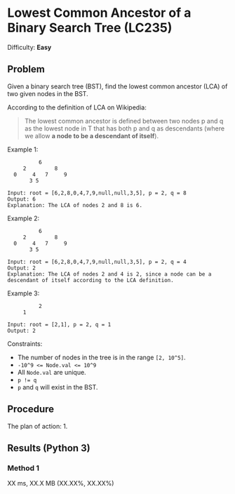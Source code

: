 # Lowest Common Ancestor of a Binary Search Tree (LC235)
Difficulty: **Easy**

## Problem
Given a binary search tree (BST), find the lowest common ancestor (LCA) of two given nodes in the BST.

According to the definition of LCA on Wikipedia:
> The lowest common ancestor is defined between two nodes p and q as the lowest node in T that has both p and q as descendants (where we allow **a node to be a descendant of itself**).

Example 1:
```
          6
     2         8
  0     4   7     9     
       3 5
    
Input: root = [6,2,8,0,4,7,9,null,null,3,5], p = 2, q = 8
Output: 6
Explanation: The LCA of nodes 2 and 8 is 6.
```

Example 2:
```
          6
     2         8
  0     4   7     9     
       3 5

Input: root = [6,2,8,0,4,7,9,null,null,3,5], p = 2, q = 4
Output: 2
Explanation: The LCA of nodes 2 and 4 is 2, since a node can be a descendant of itself according to the LCA definition.
```

Example 3:
```
          2
     1
  
Input: root = [2,1], p = 2, q = 1
Output: 2
```

Constraints:
- The number of nodes in the tree is in the range `[2, 10^5]`.
- `-10^9 <= Node.val <= 10^9`
- All `Node.val` are unique.
- `p != q`
- `p` and `q` will exist in the BST.

## Procedure

The plan of action:
1.

## Results (Python 3)

### Method 1
XX ms, XX.X MB (XX.XX%, XX.XX%)

